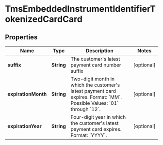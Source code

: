 
# TmsEmbeddedInstrumentIdentifierTokenizedCardCard

## Properties
Name | Type | Description | Notes
------------ | ------------- | ------------- | -------------
**suffix** | **String** | The customer&#39;s latest payment card number suffix  |  [optional]
**expirationMonth** | **String** |  Two-digit month in which the customer&#39;s latest payment card expires.  Format: &#x60;MM&#x60;.  Possible Values: &#x60;01&#x60; through &#x60;12&#x60;.  |  [optional]
**expirationYear** | **String** | Four-digit year in which the customer&#39;s latest payment card expires.  Format: &#x60;YYYY&#x60;.  |  [optional]



